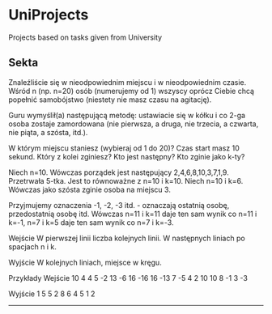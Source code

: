 # UniProjects
Projects based on tasks given from University


## Sekta

Znaleźliście się w nieodpowiednim miejscu i w nieodpowiednim czasie. Wśród n (np. n=20) 
osób (numerujemy od 1) wszyscy oprócz Ciebie chcą popełnić samobójstwo (niestety nie masz czasu na agitację). 

Guru wymyślił(a) następującą metodę: ustawiacie się w kółku i co 2-ga osoba zostaje 
zamordowana (nie pierwsza, a druga, nie trzecia, a czwarta, nie piąta, a szósta, itd.). 

W którym miejscu staniesz (wybieraj od 1 do 20)? Czas start masz 10 sekund. 
Który z kolei zginiesz? Kto jest następny? Kto zginie jako k-ty?

Niech n=10. Wówczas porządek jest następujący 2,4,6,8,10,3,7,1,9.
Przetrwała 5-tka. Jest to równoważne z n=10 i k=10. Niech n=10 i k=6. 
Wówczas jako szósta zginie osoba na miejscu 3. 

Przyjmujemy oznaczenia -1, -2, -3 itd. - oznaczają ostatnią osobę, 
przedostatnią osobę itd. Wówczas
n=11 i k=11 daje ten sam wynik co n=11 i k=-1,
n=7 i k=5 daje ten sam wynik co n=7 i k=-3.

Wejście
W pierwszej linii liczba kolejnych linii.
W następnych liniach po spacjach n i k.

Wyjście
W kolejnych liniach, miejsce w kręgu.


Przykłady
Wejście
10
4 4
5 -2
13 -6
16 -16
16 -13
7 -5
4 2
10 10
8 -1
3 -3

Wyjście
1
5
5
2
8
6
4
5
1
2

-----------------------------------------------------
